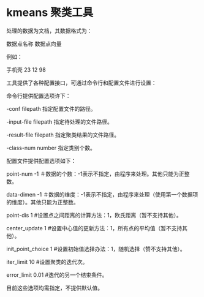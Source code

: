 # kmeans 聚类工具


处理的数据为文档，其数据格式为：

数据点名称    数据点向量

例如：

手机壳   23  12  98




工具提供了各种配置接口，可通过命令行和配置文件进行设置：

命令行提供配置选项许下：

-conf filepath  指定配置文件的路径。

-input-file filepath 指定待处理的文件路径。

-result-file filepath 指定聚类结果的文件路径。

-class-num  number  指定类别个数。


配置文件提供配置选项如下：

point-num          -1      ＃数据的个数：-1表示不指定，由程序来处理。其他只能为正整数。

data-dimen         -1      ＃数据的维度：-1表示不指定，由程序来处理（使用第一个数据项的维度）。其他只能为正整数。

point-dis           1      #设置点之间距离的计算方法：1，欧氏距离（暂不支持其他）。

center_update       1      #设置中心值的更新方法：1，所有点的平均值（暂不支持其他）。

init_point_choice   1      #设置初始值选择办法：1，随机选择（赞不支持其他）。

iter_limit          10     #设置聚类的迭代次。

error_limit         0.01   #迭代的另一个结束条件。


目前这些选项均需指定，不提供默认值。
